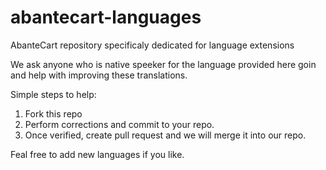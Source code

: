 # abantecart-languages
AbanteCart repository specificaly dedicated for language extensions 

We ask anyone who is native speeker for the language provided here goin and help with improving these translations. 

Simple steps to help:

1. Fork this repo
2. Perform corrections and commit to your repo. 
3. Once verified, create pull request and we will merge it into our repo. 

Feal free to add new languages if you like. 

